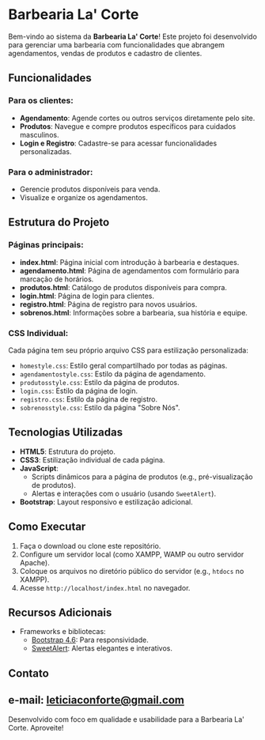 # Barbearia La' Corte

Bem-vindo ao sistema da **Barbearia La' Corte**! Este projeto foi desenvolvido para gerenciar uma barbearia com funcionalidades que abrangem agendamentos, vendas de produtos e cadastro de clientes.

## Funcionalidades

### Para os clientes:
- **Agendamento**: Agende cortes ou outros serviços diretamente pelo site.
- **Produtos**: Navegue e compre produtos específicos para cuidados masculinos.
- **Login e Registro**: Cadastre-se para acessar funcionalidades personalizadas.

### Para o administrador:
- Gerencie produtos disponíveis para venda.
- Visualize e organize os agendamentos.

## Estrutura do Projeto

### Páginas principais:
- **index.html**: Página inicial com introdução à barbearia e destaques.
- **agendamento.html**: Página de agendamentos com formulário para marcação de horários.
- **produtos.html**: Catálogo de produtos disponíveis para compra.
- **login.html**: Página de login para clientes.
- **registro.html**: Página de registro para novos usuários.
- **sobrenos.html**: Informações sobre a barbearia, sua história e equipe.

### CSS Individual:
Cada página tem seu próprio arquivo CSS para estilização personalizada:
- `homestyle.css`: Estilo geral compartilhado por todas as páginas.
- `agendamentostyle.css`: Estilo da página de agendamento.
- `produtosstyle.css`: Estilo da página de produtos.
- `login.css`: Estilo da página de login.
- `registro.css`: Estilo da página de registro.
- `sobrenosstyle.css`: Estilo da página "Sobre Nós".

## Tecnologias Utilizadas

- **HTML5**: Estrutura do projeto.
- **CSS3**: Estilização individual de cada página.
- **JavaScript**:
  - Scripts dinâmicos para a página de produtos (e.g., pré-visualização de produtos).
  - Alertas e interações com o usuário (usando `SweetAlert`).
- **Bootstrap**: Layout responsivo e estilização adicional.

## Como Executar

1. Faça o download ou clone este repositório.
2. Configure um servidor local (como XAMPP, WAMP ou outro servidor Apache).
3. Coloque os arquivos no diretório público do servidor (e.g., `htdocs` no XAMPP).
4. Acesse `http://localhost/index.html` no navegador.

## Recursos Adicionais

- Frameworks e bibliotecas:
  - [Bootstrap 4.6](https://getbootstrap.com/): Para responsividade.
  - [SweetAlert](https://sweetalert.js.org/): Alertas elegantes e interativos.

## Contato

e-mail: leticiaconforte@gmail.com
---

Desenvolvido com foco em qualidade e usabilidade para a Barbearia La' Corte. Aproveite!
